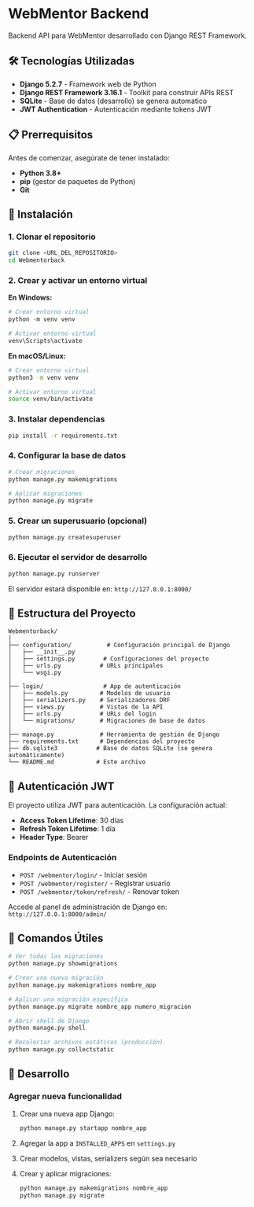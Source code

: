 # WebMentor Backend

Backend API para WebMentor desarrollado con Django REST Framework.

## 🛠️ Tecnologías Utilizadas

- **Django 5.2.7** - Framework web de Python
- **Django REST Framework 3.16.1** - Toolkit para construir APIs REST
- **SQLite** - Base de datos (desarrollo) se genera automatico
- **JWT Authentication** - Autenticación mediante tokens JWT

## 📋 Prerrequisitos

Antes de comenzar, asegúrate de tener instalado:

- **Python 3.8+** 
- **pip** (gestor de paquetes de Python)
- **Git** 

## 🚀 Instalación

### 1. Clonar el repositorio

```bash
git clone <URL_DEL_REPOSITORIO>
cd Webmentorback
```

### 2. Crear y activar un entorno virtual

**En Windows:**
```powershell
# Crear entorno virtual
python -m venv venv

# Activar entorno virtual
venv\Scripts\activate
```

**En macOS/Linux:**
```bash
# Crear entorno virtual
python3 -m venv venv

# Activar entorno virtual
source venv/bin/activate
```

### 3. Instalar dependencias

```bash
pip install -r requirements.txt
```

### 4. Configurar la base de datos

```bash
# Crear migraciones
python manage.py makemigrations

# Aplicar migraciones
python manage.py migrate
```

### 5. Crear un superusuario (opcional)

```bash
python manage.py createsuperuser
```

### 6. Ejecutar el servidor de desarrollo

```bash
python manage.py runserver
```

El servidor estará disponible en: `http://127.0.0.1:8000/`

## 📁 Estructura del Proyecto

```
Webmentorback/
│
├── configuration/          # Configuración principal de Django
│   ├── __init__.py
│   ├── settings.py        # Configuraciones del proyecto
│   ├── urls.py           # URLs principales
│   └── wsgi.py
│
├── login/                 # App de autenticación
│   ├── models.py         # Modelos de usuario
│   ├── serializers.py    # Serializadores DRF
│   ├── views.py          # Vistas de la API
│   ├── urls.py           # URLs del login
│   └── migrations/       # Migraciones de base de datos
│
├── manage.py             # Herramienta de gestión de Django
├── requirements.txt      # Dependencias del proyecto
├── db.sqlite3           # Base de datos SQLite (se genera automáticamente)
└── README.md            # Este archivo
```

## 🔐 Autenticación JWT

El proyecto utiliza JWT para autenticación. La configuración actual:

- **Access Token Lifetime**: 30 días
- **Refresh Token Lifetime**: 1 día
- **Header Type**: Bearer

### Endpoints de Autenticación

- `POST /webmentor/login/` - Iniciar sesión
- `POST /webmentor/register/` - Registrar usuario
- `POST /webmentor/token/refresh/` - Renovar token

Accede al panel de administración de Django en:
`http://127.0.0.1:8000/admin/`

## 📝 Comandos Útiles

```bash
# Ver todas las migraciones
python manage.py showmigrations

# Crear una nueva migración
python manage.py makemigrations nombre_app

# Aplicar una migración específica
python manage.py migrate nombre_app numero_migracion

# Abrir shell de Django
python manage.py shell

# Recolectar archivos estáticos (producción)
python manage.py collectstatic
```

## 🔄 Desarrollo

### Agregar nueva funcionalidad

1. Crear una nueva app Django:
   ```bash
   python manage.py startapp nombre_app
   ```

2. Agregar la app a `INSTALLED_APPS` en `settings.py`

3. Crear modelos, vistas, serializers según sea necesario

4. Crear y aplicar migraciones:
   ```bash
   python manage.py makemigrations nombre_app
   python manage.py migrate
   ```
